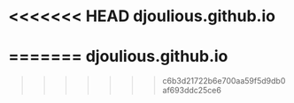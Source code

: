 <<<<<<< HEAD
djoulious.github.io
===================
=======
djoulious.github.io
===================
>>>>>>> c6b3d21722b6e700aa59f5d9db0af693ddc25ce6
